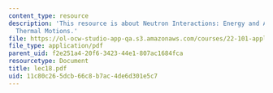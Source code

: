 ```yaml
---
content_type: resource
description: 'This resource is about Neutron Interactions: Energy and Angular Distributions,
  Thermal Motions.'
file: https://ol-ocw-studio-app-qa.s3.amazonaws.com/courses/22-101-applied-nuclear-physics-fall-2006/11c80c265dcb66c8b7ac4de6d301e5c7_lec18.pdf
file_type: application/pdf
parent_uid: f2e251a4-20f6-3423-44e1-807ac1684fca
resourcetype: Document
title: lec18.pdf
uid: 11c80c26-5dcb-66c8-b7ac-4de6d301e5c7
---
```

